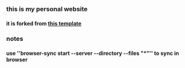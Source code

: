 ### this is my personal website

#### it is forked from [this template](https://www.free-css.com/free-css-templates/page253/devfolio)

### notes

#### use ''browser-sync start --server --directory --files "*"'' to sync in browser

